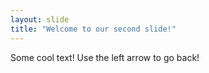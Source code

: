 ```yaml
---
layout: slide
title: "Welcome to our second slide!"
---
```

Some cool text!
Use the left arrow to go back!
